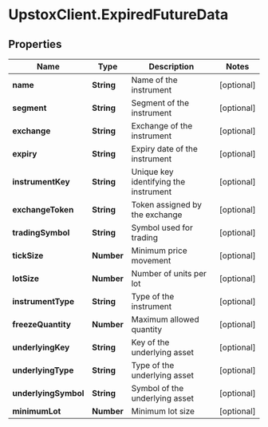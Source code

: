 # UpstoxClient.ExpiredFutureData

## Properties
Name | Type | Description | Notes
------------ | ------------- | ------------- | -------------
**name** | **String** | Name of the instrument | [optional] 
**segment** | **String** | Segment of the instrument | [optional] 
**exchange** | **String** | Exchange of the instrument | [optional] 
**expiry** | **String** | Expiry date of the instrument | [optional] 
**instrumentKey** | **String** | Unique key identifying the instrument | [optional] 
**exchangeToken** | **String** | Token assigned by the exchange | [optional] 
**tradingSymbol** | **String** | Symbol used for trading | [optional] 
**tickSize** | **Number** | Minimum price movement | [optional] 
**lotSize** | **Number** | Number of units per lot | [optional] 
**instrumentType** | **String** | Type of the instrument | [optional] 
**freezeQuantity** | **Number** | Maximum allowed quantity | [optional] 
**underlyingKey** | **String** | Key of the underlying asset | [optional] 
**underlyingType** | **String** | Type of the underlying asset | [optional] 
**underlyingSymbol** | **String** | Symbol of the underlying asset | [optional] 
**minimumLot** | **Number** | Minimum lot size | [optional] 
